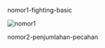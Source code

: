 nomor1-fighting-basic

![nomor1](https://user-images.githubusercontent.com/61005674/99408197-89a74600-2922-11eb-8f38-dd48c1ff5127.gif)

nomor2-penjumlahan-pecahan

